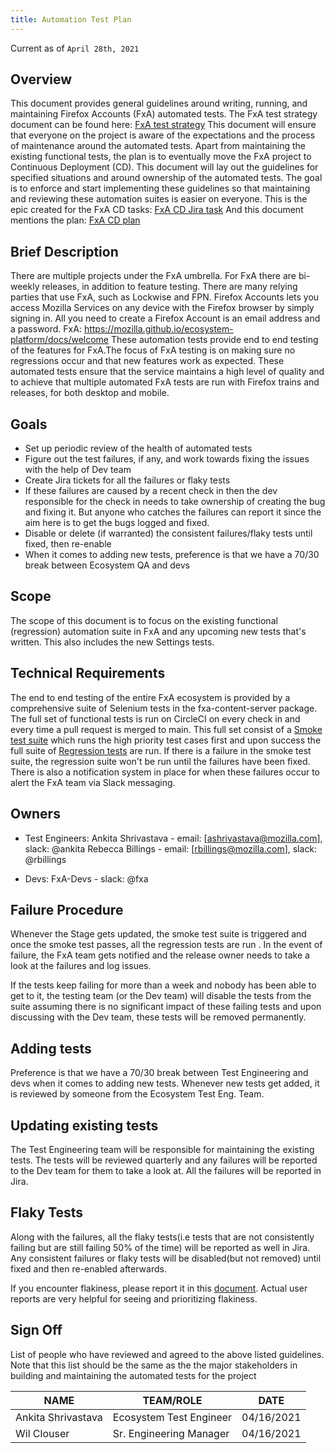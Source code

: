 ```yaml
---
title: Automation Test Plan
---
```


Current as of `April 28th, 2021`

## Overview
This document provides general guidelines around writing, running, and maintaining Firefox Accounts (FxA) automated tests. The FxA test strategy document can be found here: [FxA test strategy](https://docs.google.com/document/d/1gYvGpXtLkSA84ELKJA-3tOPtlRlgcIQwmVOKbirtII0/edit#)
This document will ensure that everyone on the project is aware of the expectations and the process of maintenance around the automated tests.
Apart from maintaining the existing functional tests, the plan is to eventually move the FxA project to Continuous Deployment (CD). This document will lay out the guidelines for  specified situations and around ownership of the automated tests. The goal is to enforce and start implementing these guidelines so that maintaining and reviewing these automation suites is easier on everyone.
This is the epic created for the FxA CD tasks: [FxA CD Jira task](https://jira.mozilla.com/browse/FXA-1324)
And this document mentions the plan: [FxA CD plan](https://docs.google.com/document/d/1faQtkdH57PctE4FO0m-1ZXgs8QHi-igsoPD6_vKjS2A/edit#)

## Brief Description
There are multiple projects under the FxA umbrella. For FxA there are bi-weekly releases, in addition to feature testing. There are many relying parties that use FxA, such as Lockwise and FPN.
Firefox Accounts lets you access Mozilla Services on any device with the Firefox browser by simply signing in. All you need to create a Firefox Account is an email address and a password.
FxA: https://mozilla.github.io/ecosystem-platform/docs/welcome
These automation tests provide end to end testing of the features for FxA.The focus of FxA testing is on making sure no regressions occur and that new features work as expected. These automated tests ensure that the service maintains a high level of quality and to achieve that multiple automated FxA tests are run with Firefox trains and releases, for both desktop and mobile.

## Goals
- Set up periodic review of the health of automated tests
- Figure out the test failures, if any, and work towards fixing the issues with the help of Dev team
- Create Jira tickets for all the failures or flaky tests
- If these failures are caused by a recent check in then the dev responsible for the check in needs to take ownership of creating the bug and fixing it. But anyone who catches the failures can report it since the aim here is to get the bugs logged and fixed.
- Disable or delete (if warranted) the consistent failures/flaky tests until fixed, then re-enable
- When it comes to adding new tests, preference is that we have a 70/30 break between Ecosystem QA and devs

## Scope
The scope of this document is to focus on the existing functional (regression) automation suite in FxA and any upcoming new tests that's written. This also includes the new Settings tests.

## Technical Requirements
The end to end testing of the entire FxA ecosystem is provided by a comprehensive suite of Selenium tests in the fxa-content-server package.
The full set of functional tests is run on CircleCI on every check in and every time a pull request is merged to main. This full set consist of a [Smoke test suite](https://github.com/mozilla/fxa/tree/main/packages/fxa-content-server/tests/functional_smoke) which runs the high priority test cases first and upon success the full suite of [Regression tests](https://github.com/mozilla/fxa/tree/main/packages/fxa-content-server/tests/functional_regression) are run.
If there is a failure in the smoke test suite, the regression suite won't be run until the failures have been fixed.
There is also a notification system in place for when these failures occur to alert the FxA team via Slack messaging.

## Owners
- Test Engineers:
Ankita Shrivastava - email: [ashrivastava@mozilla.com], slack: @ankita
Rebecca Billings - email: [rbillings@mozilla.com], slack: @rbillings

- Devs:
FxA-Devs - slack: @fxa

## Failure Procedure
Whenever the Stage gets updated, the smoke test suite is triggered and once the smoke test passes, all the regression tests are run . In the event of failure, the FxA team gets notified and the release owner needs to take a look at the failures and log issues.

If the tests keep failing for more than a week and nobody has been able to get to it, the testing team (or the Dev team) will disable the tests from the suite assuming there is no significant impact of these failing tests and upon discussing with the Dev team, these tests will be removed permanently.

## Adding tests
Preference is that we have a 70/30 break between Test Engineering and devs when it comes to adding new tests.
Whenever new tests get added, it is reviewed by someone from the Ecosystem Test Eng. Team.

## Updating existing tests
The Test Engineering team will be responsible for maintaining the existing tests. The tests will be reviewed quarterly and any failures will be reported to the Dev team for them to take a look at. All the failures will be reported in Jira.

## Flaky Tests
Along with the failures, all the flaky tests(i.e tests that are not consistently failing but are still failing 50% of the time) will be reported as well in Jira. Any consistent failures or flaky tests will be disabled(but not removed) until fixed and then re-enabled afterwards.

If you encounter flakiness, please report it in this [document](https://docs.google.com/document/d/1f3ryLaluribglKdhCKNfCnCrzL__LnwRzDsq2ZtPb9E/edit?usp=sharing). Actual user reports are very helpful for seeing and prioritizing flakiness. 

## Sign Off
List of people who have reviewed and agreed to the above listed guidelines. Note that this list should be the same as the the major stakeholders in building and maintaining the automated tests for the project


| NAME   | TEAM/ROLE | DATE    |
| ------ | --------- | ------- |
| Ankita Shrivastava | Ecosystem Test Engineer | 04/16/2021 |
| Wil Clouser | Sr. Engineering Manager | 04/16/2021 |


